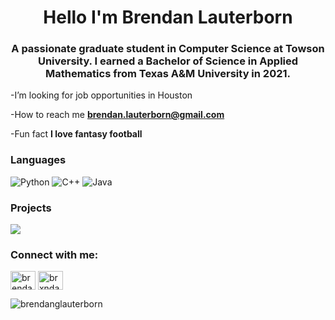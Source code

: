 <h1 align="center">Hello I'm Brendan Lauterborn</h1>
<h3 align="center">A passionate graduate student in Computer Science at Towson University. I earned a Bachelor of Science in Applied Mathematics from Texas A&M University in 2021.</h3>


-I’m looking for job opportunities in Houston

-How to reach me **brendan.lauterborn@gmail.com**

-Fun fact **I love fantasy football**

  ### Languages
  ![Python](https://img.shields.io/badge/-Python-000?&logo=Python)
  ![C++](https://img.shields.io/badge/-C++-000?&logo=c%2b%2b&logoColor=00599C)
  ![Java](https://img.shields.io/badge/-Java-000?&logo=Java&logoColor=007396)

  ### Projects
  [![](https://img.shields.io/badge/-🧬%20My%20Website-000)](https://github.com/adamalston/v2)

<h3 align="left">Connect with me:</h3>
<p align="left">
<a href="https://linkedin.com/in/brendanlauterborn" target="blank"><img align="center" src="https://raw.githubusercontent.com/rahuldkjain/github-profile-readme-generator/master/src/images/icons/Social/linked-in-alt.svg" alt="brendanlauterborn" height="30" width="40" /></a>
<a href="https://instagram.com/brxndann" target="blank"><img align="center" src="https://raw.githubusercontent.com/rahuldkjain/github-profile-readme-generator/master/src/images/icons/Social/instagram.svg" alt="brxndann" height="30" width="40" /></a>
</p>


<p align="left"> <img src="https://komarev.com/ghpvc/?username=brendanglauterborn&label=Profile%20views&color=0e75b6&style=flat" alt="brendanglauterborn" /> </p>

